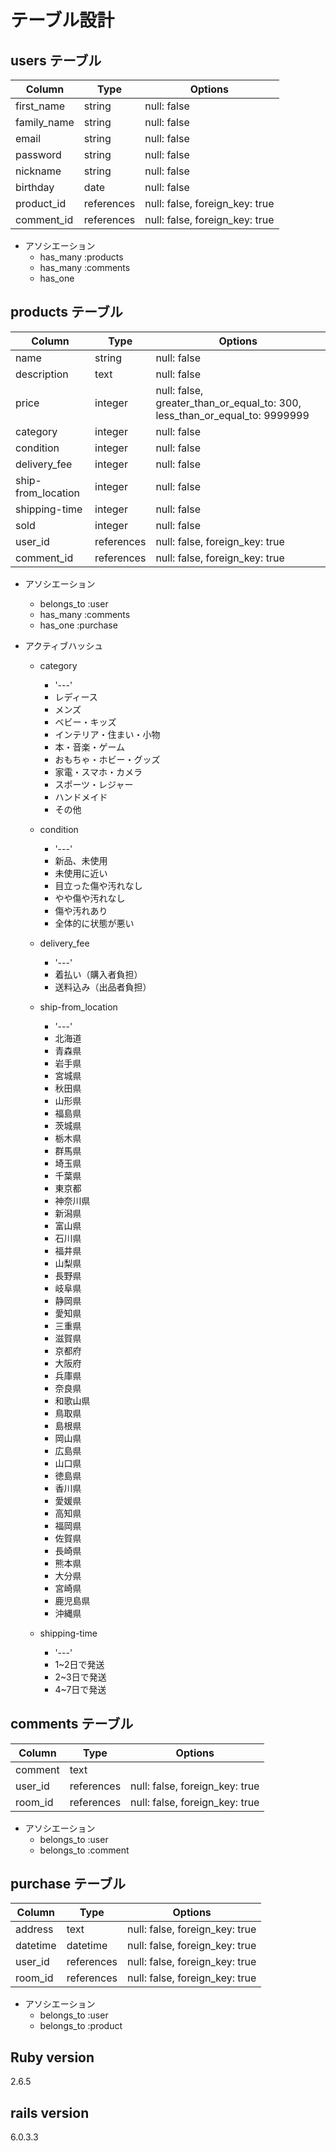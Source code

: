 # テーブル設計
## users テーブル
| Column   | Type       | Options     |
| -------- | ------     | ----------- |
| first_name  | string     | null: false |
| family_name | string     | null: false |
| email    | string     | null: false |
| password | string     | null: false |
| nickname | string     | null: false |
| birthday | date       | null: false |
| product_id  | references | null: false, foreign_key: true |
| comment_id  | references | null: false, foreign_key: true |
- アソシエーション
  - has_many :products
  - has_many :comments
  - has_one

## products テーブル
| Column             | Type      | Options     |
| ------             | ------    | ----------- |
| name               | string    | null: false |
| description        | text      | null: false |
| price              | integer   | null: false, greater_than_or_equal_to: 300, less_than_or_equal_to: 9999999 |
| category           | integer   | null: false |
| condition          | integer   | null: false |
| delivery_fee       | integer   | null: false |
| ship-from_location | integer   | null: false |
| shipping-time      | integer   | null: false |
| sold               | integer   | null: false |
| user_id               | references | null: false, foreign_key: true |
| comment_id            | references | null: false, foreign_key: true |
- アソシエーション
  - belongs_to :user
  - has_many :comments
  - has_one :purchase

- アクティブハッシュ
  - category
    - '---'
    - レディース
    - メンズ
    - ベビー・キッズ
    - インテリア・住まい・小物
    - 本・音楽・ゲーム
    - おもちゃ・ホビー・グッズ
    - 家電・スマホ・カメラ
    - スポーツ・レジャー
    - ハンドメイド
    - その他

  - condition
    - '---'
    - 新品、未使用
    - 未使用に近い
    - 目立った傷や汚れなし
    - やや傷や汚れなし
    - 傷や汚れあり
    - 全体的に状態が悪い

  - delivery_fee
    - '---'
    - 着払い（購入者負担）
    - 送料込み（出品者負担）
  
  - ship-from_location
    - '---'
    - 北海道
    - 青森県
    - 岩手県
    - 宮城県
    - 秋田県
    - 山形県
    - 福島県
    - 茨城県
    - 栃木県
    - 群馬県
    - 埼玉県
    - 千葉県
    - 東京都
    - 神奈川県
    - 新潟県
    - 富山県
    - 石川県
    - 福井県
    - 山梨県
    - 長野県
    - 岐阜県
    - 静岡県
    - 愛知県
    - 三重県
    - 滋賀県
    - 京都府
    - 大阪府
    - 兵庫県
    - 奈良県
    - 和歌山県
    - 鳥取県
    - 島根県
    - 岡山県
    - 広島県
    - 山口県
    - 徳島県
    - 香川県
    - 愛媛県
    - 高知県
    - 福岡県
    - 佐賀県
    - 長崎県
    - 熊本県
    - 大分県
    - 宮崎県
    - 鹿児島県
    - 沖縄県

  - shipping-time
    - '---'
    - 1~2日で発送
    - 2~3日で発送
    - 4~7日で発送

## comments テーブル
| Column  | Type     | Options                        |
| ------- | -------- | ------------------------------ |
| comment | text     |                                |
| user_id    | references | null: false, foreign_key: true |
| room_id    | references | null: false, foreign_key: true |
- アソシエーション
  - belongs_to :user
  - belongs_to :comment

## purchase テーブル
| Column   | Type     | Options                        |
| -------  | -------- | ------------------------------ |
| address  | text     | null: false, foreign_key: true |
| datetime | datetime | null: false, foreign_key: true |
| user_id    | references | null: false, foreign_key: true |
| room_id    | references | null: false, foreign_key: true |
- アソシエーション
  - belongs_to :user
  - belongs_to :product

## Ruby version
2.6.5

## rails version
6.0.3.3